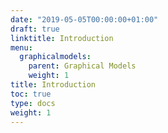 ```yaml
---
date: "2019-05-05T00:00:00+01:00"
draft: true
linktitle: Introduction
menu:
  graphicalmodels:
    parent: Graphical Models
    weight: 1
title: Introduction
toc: true
type: docs
weight: 1
---
```


